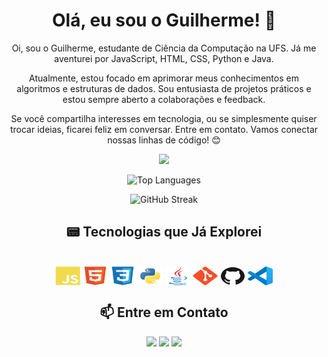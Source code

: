 <div align="center">
<h1>
  Olá, eu sou o Guilherme! 👋
</h1>



Oi, sou o Guilherme, estudante de Ciência da Computação na UFS. Já me aventurei por JavaScript, HTML, CSS, Python e Java.

Atualmente, estou focado em aprimorar meus conhecimentos em algoritmos e estruturas de dados. Sou entusiasta de projetos práticos e estou sempre aberto a colaborações e feedback.

Se você compartilha interesses em tecnologia, ou se simplesmente quiser trocar ideias, ficarei feliz em conversar. Entre em contato. Vamos conectar nossas linhas de código! 😊



<p align="center">
 <img height="150em" src="https://github-readme-stats.vercel.app/api?username=Slotov-7&count_private=true&include_all_commits=true&show_icons=github&show_icons&theme=dark&hide_border=false&show_owner=true"/>
</p>

<p align="center">
    <img src="https://github-readme-stats.vercel.app/api/top-langs/?username=Slotov-7&include_all_commits=true&layout=compact&theme=dark" alt="Top Languages">
</p>
<p align="center">
    <img src="https://github-readme-streak-stats.herokuapp.com/?user=Slotov-7&theme=dark" alt="GitHub Streak">
</p>



<h2>
  📟 Tecnologias que Já Explorei
  </h2>
</picture>
<div style="display: inline_block" align= "center" valagn= "top"><br>
  <img align="center" alt="Slotov-Js" height="30" width="40" src="https://raw.githubusercontent.com/devicons/devicon/master/icons/javascript/javascript-plain.svg">
  <img align="center" alt="Slotov-HTML" height="30" width="40" src="https://raw.githubusercontent.com/devicons/devicon/master/icons/html5/html5-original.svg">
  <img align="center" alt="Slotov-CSS" height="30" width="40" src="https://raw.githubusercontent.com/devicons/devicon/master/icons/css3/css3-original.svg">
  <img align="center" alt="Slotov-Python" height="30" width="40" src="https://raw.githubusercontent.com/devicons/devicon/master/icons/python/python-original.svg">
  <img align="center" alt="Slotov-Java" height="30" width="40" src="https://raw.githubusercontent.com/devicons/devicon/master/icons/java/java-original.svg">
  <img align="center" alt="Slotov-Git" height="30" width="40" src="https://raw.githubusercontent.com/devicons/devicon/master/icons/git/git-original.svg">
  <img align="center" alt="Slotov-github" height="30" width="40" src="https://raw.githubusercontent.com/devicons/devicon/master/icons/github/github-original.svg">
  <img align="center" alt="Slotov-Vscode" height="30" width="40" src="https://raw.githubusercontent.com/devicons/devicon/master/icons/vscode/vscode-original.svg">
</div>

## 📫 Entre em Contato 

<div align="center"> 
  <a href="https://www.instagram.com/_guilhermearaujo.7/" target="_blank"><img src="https://img.shields.io/badge/-Instagram-%23E4405F?style=for-the-badge&logo=instagram&logoColor=white" target="_blank"></a>
  <a href = "mailto:guilherme.araujo@dcomp.ufs.br"><img src="https://img.shields.io/badge/-Gmail-%23333?style=for-the-badge&logo=gmail&logoColor=white" target="_blank"  ></a>
  <a href="https://www.linkedin.com/in/guiherme-ara%C3%BAjo/" target="_blank"><img src="https://img.shields.io/badge/-LinkedIn-%230077B5?style=for-the-badge&logo=linkedin&logoColor=white" target="_blank"></a>
  
</div>

</div>

